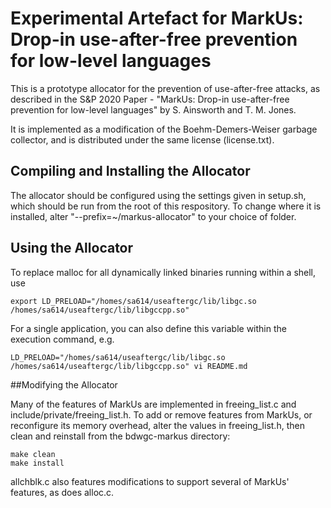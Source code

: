 # Experimental Artefact for MarkUs: Drop-in use-after-free prevention for low-level languages
This is a prototype allocator for the prevention of use-after-free attacks, as described in the S&amp;P 2020 Paper - "MarkUs: Drop-in use-after-free prevention for low-level languages" by S. Ainsworth and T. M. Jones.

It is implemented as a modification of the Boehm-Demers-Weiser garbage collector, and is distributed under the same license (license.txt).

## Compiling and Installing the Allocator

The allocator should be configured using the settings given in setup.sh, which should be run from the root of this respository. To change where it is installed, alter "--prefix=~/markus-allocator" to your choice of folder.

## Using the Allocator

To replace malloc for all dynamically linked binaries running within a shell, use 

```
export LD_PRELOAD="/homes/sa614/useaftergc/lib/libgc.so /homes/sa614/useaftergc/lib/libgccpp.so"
```

For a single application, you can also define this variable within the execution command, e.g.

```
LD_PRELOAD="/homes/sa614/useaftergc/lib/libgc.so /homes/sa614/useaftergc/lib/libgccpp.so" vi README.md
```

##Modifying the Allocator

Many of the features of MarkUs are implemented in freeing_list.c and include/private/freeing_list.h. To add or remove features from MarkUs, or reconfigure its memory overhead, alter the values in freeing_list.h, then clean and reinstall from the bdwgc-markus directory:

```
make clean
make install
```

allchblk.c also features modifications to support several of MarkUs' features, as does alloc.c.
